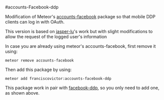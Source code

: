#accounts-Facebook-ddp

Modification of Meteor's [accounts-facebook](https://github.com/meteor/meteor/tree/devel/packages/accounts-facebook) package so that mobile DDP clients can log in with OAuth.

This version is based on [jasper-lu](github.com/jasper-lu)'s work but with slight modifications to allow the request of the logged user's information

In case you are already using meteor's accounts-facebook, first remove it using:

    meteor remove accounts-facebook

Then add this package by using:

    meteor add franciscovictor:accounts-facebook-ddp

This package work in pair with [facebook-ddp](github.com/FranciscoVictor/facebook-ddp), so you only need to add one, as shown above.
